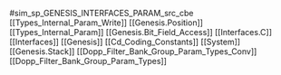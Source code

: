 #sim_sp_GENESIS_INTERFACES_PARAM_src_cbe
[[Types_Internal_Param_Write]]
[[Genesis.Position]]
[[Types_Internal_Param]]
[[Genesis.Bit_Field_Access]]
[[Interfaces.C]]
[[Interfaces]]
[[Genesis]]
[[Cd_Coding_Constants]]
[[System]]
[[Genesis.Stack]]
[[Dopp_Filter_Bank_Group_Param_Types_Conv]]
[[Dopp_Filter_Bank_Group_Param_Types]]
